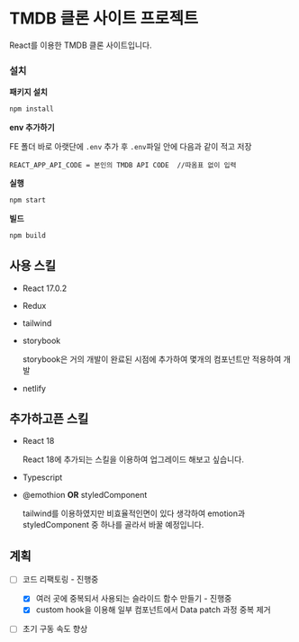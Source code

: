 # TMDB 클론 사이트 프로젝트

React를 이용한 TMDB 클론 사이트입니다.

### 설치

**패키지 설치**

```bash
npm install
```

**env 추가하기**

FE 폴더 바로 아랫단에 `.env` 추가 후 `.env`파일 안에 다음과 같이 적고 저장

```
REACT_APP_API_CODE = 본인의 TMDB API CODE  //따옴표 없이 입력
```

**실행**

```bash
npm start
```

**빌드**

```bash
npm build
```



## 사용 스킬

- React 17.0.2

- Redux

- tailwind

- storybook

  storybook은 거의 개발이 완료된 시점에 추가하여 몇개의 컴포넌트만 적용하여 개발

- netlify



## 추가하고픈 스킬

- React 18

  React 18에 추가되는 스킬을 이용하여 업그레이드 해보고 싶습니다.

- Typescript

- @emothion **OR** styledComponent

  tailwind를 이용하였지만 비효율적인면이 있다 생각하여 emotion과 styledComponent 중 하나를 골라서 바꿀 예정입니다.



## 계획

- [ ] 코드 리팩토링 - 진행중
  - [x] 여러 곳에 중복되서 사용되는 슬라이드 함수 만들기 - 진행중
  - [x] custom hook을 이용해 일부 컴포넌트에서 Data patch 과정 중복 제거
  
- [ ] 초기 구동 속도 향상

